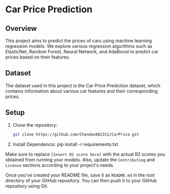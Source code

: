 # Car Price Prediction

## Overview
This project aims to predict the prices of cars using machine learning regression models. We explore various regression algorithms such as ElasticNet, Random Forest, Neural Network, and AdaBoost to predict car prices based on their features.

## Dataset
The dataset used in this project is the Car Price Prediction dataset, which contains information about various car features and their corresponding prices.

## Setup
1. Clone the repository:
   ```bash
   git clone https://github.com/Chandan062311/CarPrice.git
   ```
2. Install Dependencis:
   pip install -r requirements.txt


Make sure to replace `[Insert R2 score here]` with the actual R2 scores you obtained from running your models. Also, update the `Contributing` and `License` sections according to your project's needs.

Once you've created your README file, save it as `README.md` in the root directory of your GitHub repository. You can then push it to your GitHub repository using Git.
